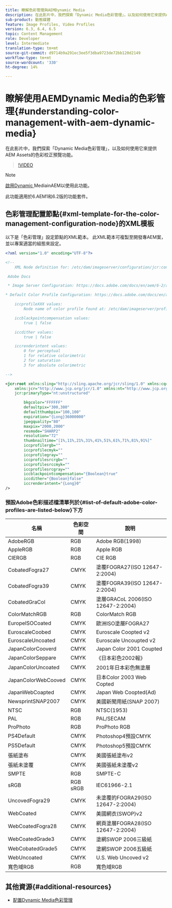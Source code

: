 ```yaml
---
title: 瞭解色彩管理與AEMDynamic Media
description: 在此影片中，我們探索「Dynamic Media色彩管理」，以及如何使用它來提供AEM Assets的色彩校正預覽功能。
sub-product: 動態媒體
feature: Image Profiles, Video Profiles
version: 6.3, 6.4, 6.5
topic: Content Management
role: Developer
level: Intermediate
translation-type: tm+mt
source-git-commit: d9714b9a291ec3ee5f3dba9723de72bb120d2149
workflow-type: tm+mt
source-wordcount: '330'
ht-degree: 14%

---
```



# 瞭解使用AEMDynamic Media的色彩管理{#understanding-color-management-with-aem-dynamic-media}

在此影片中，我們探索「Dynamic Media色彩管理」，以及如何使用它來提供AEM Assets的色彩校正預覽功能。

>[!VIDEO](https://video.tv.adobe.com/v/16792/?quality=9&learn=on)

>[!NOTE]
>
>[啟用Dynamic ](https://docs.adobe.com/docs/en/aem/6-0/administer/integration/dynamic-media/enabling-dynamic-media.html) MediainAEM以使用此功能。

此功能適用於6.AEM1和6.2版的功能套件。

## 色彩管理配置節點{#xml-template-for-the-color-management-configuration-node}的XML模板

以下是「色彩管理」設定節點的XML範本。 此XML範本可複製至開發專AEM案，並以專案適當的組態來設定。

```xml
<?xml version="1.0" encoding="UTF-8"?>

<!--
    XML Node definition for: /etc/dam/imageserver/configuration/jcr:content/settings

 Adobe Docs

 * Image Server Configuration: https://docs.adobe.com/docs/en/aem/6-2/administer/content/dynamic-media/config-dynamic.html#Configuring%20Dynamic%20Media%20Image%20Settings

* Default Color Profile Configuration: https://docs.adobe.com/docs/en/aem/6-1/administer/content/dynamic-media/config-dynamic.html#Configuring%20the%20default%20color%20profiles

    iccprofileXXX values:
        Node name of color profile found at: /etc/dam/imageserver/profiles

    iccblackpointcompensation values:
        true | false

    iccdither values:
        true | false

    iccrenderintent values:
        0 for perceptual
        1 for relative colorimetric
        2 for saturation
        3 for absolute colorimetric

-->

<jcr:root xmlns:sling="http://sling.apache.org/jcr/sling/1.0" xmlns:cq="http://www.day.com/jcr/cq/1.0"
    xmlns:jcr="http://www.jcp.org/jcr/1.0" xmlns:nt="http://www.jcp.org/jcr/nt/1.0"
    jcr:primaryType="nt:unstructured"

        bkgcolor="FFFFFF"
        defaultpix="300,300"
        defaultthumbpix="100,100"
        expiration="{Long}36000000"
        jpegquality="80"
        maxpix="2000,2000"
        resmode="SHARP2"
        resolution="72"
        thumbnailtime="[1%,11%,21%,31%,41%,51%,61%,71%,81%,91%]"
        iccprofilergb=""
        iccprofilecmyk=""
        iccprofilegray=""
        iccprofilesrcrgb=""
        iccprofilesrccmyk=""
        iccprofilesrcgray=""
        iccblackpointcompensation="{Boolean}true"
        iccdither="{Boolean}false"
        iccrenderintent="{Long}0"
/>
```

### 預設Adobe色彩描述檔清單列於{#list-of-default-adobe-color-profiles-are-listed-below}下方

| 名稱 | 色彩空間 | 說明 |
| ------------------- | ---------- | ------------------------------------- |
| AdobeRGB | RGB | Adobe RGB(1998) |
| AppleRGB | RGB | Apple RGB |
| CIERGB | RGB | CIE RGB |
| CobatedFogra27 | CMYK | 塗覆FOGRA27(ISO 12647-2:2004) |
| CobatedFogra39 | CMYK | 塗覆FOGRA39(ISO 12647-2:2004) |
| CobatedGraCol | CMYK | 塗層GRACoL 2006(ISO 12647-2:2004) |
| ColorMatchRGB | RGB | ColorMatch RGB |
| EuropeISOCoated | CMYK | 歐洲ISO塗層FOGRA27 |
| EuroscaleCoobed | CMYK | Euroscale Coopted v2 |
| EuroscaleUncoated | CMYK | Euroscale Uncoupted v2 |
| JapanColorCooverd | CMYK | Japan Color 2001 Coupted |
| JapanColorSeppare | CMYK | 《日本彩色2002報》 |
| JapanColorUncoated | CMYK | 2001年日本彩色無塗層 |
| JapanColorWebCooved | CMYK | 日本Color 2003 Web Copted |
| JapanWebCoapted | CMYK | Japan Web Coopted(Ad) |
| NewsprintSNAP2007 | CMYK | 美國新聞用紙(SNAP 2007) |
| NTSC | RGB | NTSC(1953) |
| PAL | RGB | PAL/SECAM |
| ProPhoto | RGB | ProPhoto RGB |
| PS4Default | CMYK | Photoshop4預設CMYK |
| PS5Default | CMYK | Photoshop5預設CMYK |
| 張紙塗布 | CMYK | 美國張紙塗布v2 |
| 張紙未塗覆 | CMYK | 美國張紙未塗覆v2 |
| SMPTE | RGB | SMPTE-C |
| sRGB | RGB sRGB | IEC61966-2.1 |
| UncovedFogra29 | CMYK | 未塗覆的FOGRA29(ISO 12647-2:2004) |
| WebCoated | CMYK | 美國網衣(SWOP)v2 |
| WebCoatedFogra28 | CMYK | 網頁塗層FOGRA28(ISO 12647-2:2004) |
| WebCoatedGrade3 | CMYK | 塗網SWOP 2006三級紙 |
| WebCobatedGrade5 | CMYK | 塗網SWOP 2006五級紙 |
| WebUncoated | CMYK | U.S. Web Uncoved v2 |
| 寬色域RGB | RGB | 寬色域RGB |

## 其他資源{#additional-resources}

* [配置Dynamic Media色彩管理](https://helpx.adobe.com/experience-manager/6-5/assets/using/config-dynamic.html#ConfiguringDynamicMediaColorManagement)
